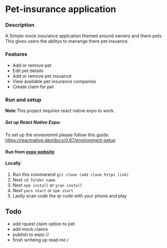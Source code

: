 # Pet-insurance application

### Description

A Simple mock insurance applcation themed around owners and there pets. This gives users the ablitys to manange there pet insuance.

### Features

- Add or remove pet
- Edit pet details
- Add or remove pet insuance
- View available pet insurance companies
- Create claim for pet

### Run and setup

**Note** This project requires react native expo to work.

##### Set up React Native Expo:

To set up the enveoiemnt please follow this guide: https://reactnative.dev/docs/0.67/environment-setup

#### Run from [expo website](https://expo.dev/@davidkd/pet-insurance-example)

#### Locally

1. Run this commarend `git clone (add clone https link)`
2. Next `cd folder name`
3. Next `npm install` or `yran install`
4. Next `yarn start` or `npm start`
5. Lastly scan code the qr code with your phone and play

## Todo

- add rquest claim option to pet
- add mock claims
- publish to expo //
- finsh writeing up read me /
